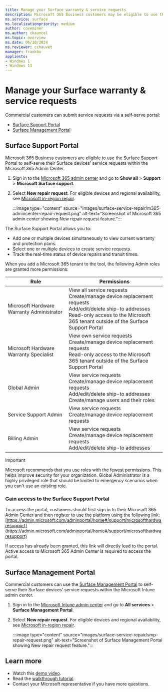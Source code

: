 ```yaml
---
title: Manage your Surface warranty & service requests
description: Microsoft 365 Business customers may be eligible to use the beta Surface Self Serve Warranty and Service node in the Microsoft Admin Center to create and manage service orders. 
ms.service: surface
ms.localizationpriority: medium
author: coveminer
ms.author: chauncel
ms.topic: overview
ms.date: 06/10/2024
ms.reviewer: cchauvet 
manager: frankbu
appliesto:
- Windows 1
- Windows 11
---
```


# Manage your Surface warranty & service requests

Commercial customers can submit service requests via a self-serve portal:

- [Surface Support Portal](#surface-support-portal)
- [Surface Management Portal](#surface-management-portal)

## Surface Support Portal

Microsoft 365 Business customers are eligible to use the Surface Support Portal to self-serve their Surface devices’ service requests within the Microsoft 365 Admin Center.

1. Sign in to the [Microsoft 365 admin center](https://admin.microsoft.com/AdminPortal) and go to **Show all** > **Support** > **Microsoft Surface support**.
2. Select **New repair request**. For eligible devices and regional availability, see [Microsoft in-region repair](microsoft-in-region-same-unit-repair.md).

    :::image type="content" source="images/surface-service-repair/m365-admincenter-repair-request.png" alt-text="Screenshot of Microsoft 365 admin center showing New repair request feature.":::


The Surface Support Portal allows you to:

- Add one or multiple devices simultaneously to view current warranty and protection plans.
- Select one or multiple devices to create service requests.
- Track the real-time status of device repairs and transit times.

When you add a Microsoft 365 tenant to the tool, the following Admin roles are granted more permissions:


| Role                                      | Permissions                                                                                                                                                                                 |
| ----------------------------------------- | ------------------------------------------------------------------------------------------------------------------------------------------------------------------------------------------- |
| Microsoft Hardware Warranty Administrator | View all service requests<br>Create/manage device replacement requests<br>Add/edit/delete ship-to addresses<br>Read-only access to the Microsoft 365 tenant outside of the Surface Support Portal |
| Microsoft Hardware Warranty Specialist    | View own service requests<br>Create/manage device replacement requests<br>Read-only access to the Microsoft 365 tenant outside of the Surface Support Portal                                        |
| Global Admin                              | View service requests<br>Create/manage device replacement requests<br>Add/edit/delete ship-to addresses<br>Create/manage users and their roles                                            |
| Service Support Admin                     | View service requests<br>Create/manage device replacement requests                                                                                                                          |
| Billing Admin                             | View service requests<br>Create/manage device replacement requests<br>Add/edit/delete ship-to addresses                                                                                   |
> [!IMPORTANT]
> Microsoft recommends that you use roles with the fewest permissions. This helps improve security for your organization. Global Administrator is a highly privileged role that should be limited to emergency scenarios when you can't use an existing role.

### Gain access to the Surface Support Portal

To access the portal, customers should first sign in to their Microsoft 365 Admin Center and then register to use the platform using the following link:
[https://admin.microsoft.com/adminportal/home#/support/microsofthardwaresupport](https://admin.microsoft.com/adminportal/home#/support/microsofthardwaresupport)

If access has already been granted, this link will directly lead to the portal. Active access to Microsoft 365 Admin Center is required to access the portal.

## Surface Management Portal

Commercial customers can use the [Surface Management Portal](surface-management-portal.md) to self-serve their Surface devices’ service requests within the Microsoft Intune admin center.

1. Sign in to the [Microsoft Intune admin center](https://go.microsoft.com/fwlink/?linkid=2109431) and go to **All services** > **Surface Management Portal**.
2. Select **New repair request**. For eligible devices and regional availability, see [Microsoft in-region repair](microsoft-in-region-same-unit-repair.md).

    :::image type="content" source="images/surface-service-repair/smp-repair-request.png" alt-text="Screenshot of Surface Management Portal showing New repair request feature.":::

## Learn more

- Watch this [demo video](https://www.microsoft.com/videoplayer/embed/RE4Y55A).
- Read the [walkthrough tutorial](https://aka.ms/AAgjkaa).
- Contact your Microsoft representative if you have more questions.
